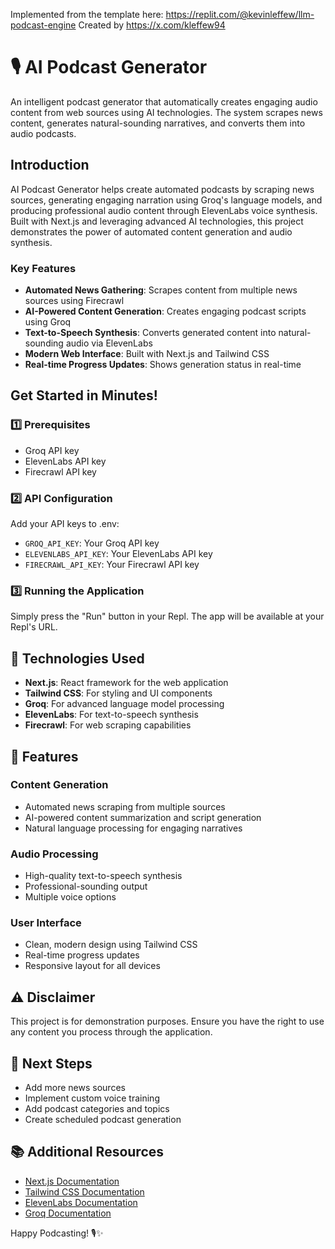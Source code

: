 Implemented from the template here: https://replit.com/@kevinleffew/llm-podcast-engine
Created by https://x.com/kleffew94

# 🎙️ AI Podcast Generator

An intelligent podcast generator that automatically creates engaging audio content from web sources using AI technologies. The system scrapes news content, generates natural-sounding narratives, and converts them into audio podcasts.

## Introduction

AI Podcast Generator helps create automated podcasts by scraping news sources, generating engaging narration using Groq's language models, and producing professional audio content through ElevenLabs voice synthesis. Built with Next.js and leveraging advanced AI technologies, this project demonstrates the power of automated content generation and audio synthesis.

### Key Features

- **Automated News Gathering**: Scrapes content from multiple news sources using Firecrawl
- **AI-Powered Content Generation**: Creates engaging podcast scripts using Groq
- **Text-to-Speech Synthesis**: Converts generated content into natural-sounding audio via ElevenLabs
- **Modern Web Interface**: Built with Next.js and Tailwind CSS
- **Real-time Progress Updates**: Shows generation status in real-time

## Get Started in Minutes!

### 1️⃣ Prerequisites
- Groq API key
- ElevenLabs API key
- Firecrawl API key

### 2️⃣ API Configuration
Add your API keys to .env:
- `GROQ_API_KEY`: Your Groq API key
- `ELEVENLABS_API_KEY`: Your ElevenLabs API key
- `FIRECRAWL_API_KEY`: Your Firecrawl API key

### 3️⃣ Running the Application

Simply press the "Run" button in your Repl. The app will be available at your Repl's URL.

## 🔧 Technologies Used

- **Next.js**: React framework for the web application
- **Tailwind CSS**: For styling and UI components
- **Groq**: For advanced language model processing
- **ElevenLabs**: For text-to-speech synthesis
- **Firecrawl**: For web scraping capabilities

## 🎯 Features

### Content Generation
- Automated news scraping from multiple sources
- AI-powered content summarization and script generation
- Natural language processing for engaging narratives

### Audio Processing
- High-quality text-to-speech synthesis
- Professional-sounding output
- Multiple voice options

### User Interface
- Clean, modern design using Tailwind CSS
- Real-time progress updates
- Responsive layout for all devices

## ⚠️ Disclaimer

This project is for demonstration purposes. Ensure you have the right to use any content you process through the application.

## 🎉 Next Steps

- Add more news sources
- Implement custom voice training
- Add podcast categories and topics
- Create scheduled podcast generation

## 📚 Additional Resources

- [Next.js Documentation](https://nextjs.org/docs)
- [Tailwind CSS Documentation](https://tailwindcss.com/docs)
- [ElevenLabs Documentation](https://elevenlabs.io/docs)
- [Groq Documentation](https://console.groq.com/docs)

Happy Podcasting! 🎙️✨
